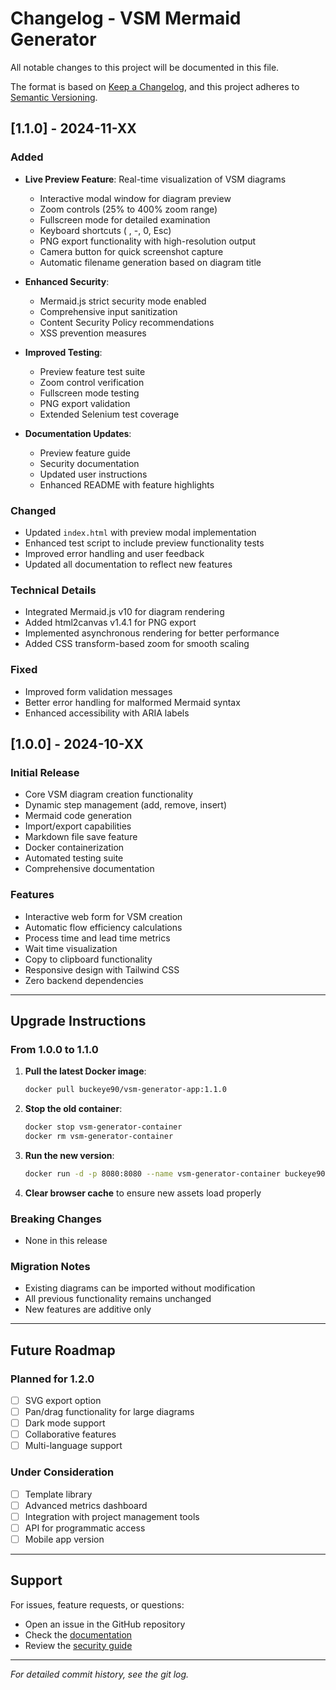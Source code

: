 # Changelog - VSM Mermaid Generator

All notable changes to this project will be documented in this file.

The format is based on [Keep a Changelog](https://keepachangelog.com/en/1.0.0/),
and this project adheres to [Semantic Versioning](https://semver.org/spec/v2.0.0.html).

## [1.1.0] - 2024-11-XX

### Added
- **Live Preview Feature**: Real-time visualization of VSM diagrams
  - Interactive modal window for diagram preview
  - Zoom controls (25% to 400% zoom range)
  - Fullscreen mode for detailed examination
  - Keyboard shortcuts (
, -, 0, Esc)
  - PNG export functionality with high-resolution output
  - Camera button for quick screenshot capture
  - Automatic filename generation based on diagram title

- **Enhanced Security**:
  - Mermaid.js strict security mode enabled
  - Comprehensive input sanitization
  - Content Security Policy recommendations
  - XSS prevention measures

- **Improved Testing**:
  - Preview feature test suite
  - Zoom control verification
  - Fullscreen mode testing
  - PNG export validation
  - Extended Selenium test coverage

- **Documentation Updates**:
  - Preview feature guide
  - Security documentation
  - Updated user instructions
  - Enhanced README with feature highlights

### Changed
- Updated `index.html` with preview modal implementation
- Enhanced test script to include preview functionality tests
- Improved error handling and user feedback
- Updated all documentation to reflect new features

### Technical Details
- Integrated Mermaid.js v10 for diagram rendering
- Added html2canvas v1.4.1 for PNG export
- Implemented asynchronous rendering for better performance
- Added CSS transform-based zoom for smooth scaling

### Fixed
- Improved form validation messages
- Better error handling for malformed Mermaid syntax
- Enhanced accessibility with ARIA labels

## [1.0.0] - 2024-10-XX

### Initial Release
- Core VSM diagram creation functionality
- Dynamic step management (add, remove, insert)
- Mermaid code generation
- Import/export capabilities
- Markdown file save feature
- Docker containerization
- Automated testing suite
- Comprehensive documentation

### Features
- Interactive web form for VSM creation
- Automatic flow efficiency calculations
- Process time and lead time metrics
- Wait time visualization
- Copy to clipboard functionality
- Responsive design with Tailwind CSS
- Zero backend dependencies

---

## Upgrade Instructions

### From 1.0.0 to 1.1.0

1. **Pull the latest Docker image**:
   ```bash
   docker pull buckeye90/vsm-generator-app:1.1.0
   ```

2. **Stop the old container**:
   ```bash
   docker stop vsm-generator-container
   docker rm vsm-generator-container
   ```

3. **Run the new version**:
   ```bash
   docker run -d -p 8080:8080 --name vsm-generator-container buckeye90/vsm-generator-app:1.1.0
   ```

4. **Clear browser cache** to ensure new assets load properly

### Breaking Changes
- None in this release

### Migration Notes
- Existing diagrams can be imported without modification
- All previous functionality remains unchanged
- New features are additive only

---

## Future Roadmap

### Planned for 1.2.0
- [ ] SVG export option
- [ ] Pan/drag functionality for large diagrams
- [ ] Dark mode support
- [ ] Collaborative features
- [ ] Multi-language support

### Under Consideration
- [ ] Template library
- [ ] Advanced metrics dashboard
- [ ] Integration with project management tools
- [ ] API for programmatic access
- [ ] Mobile app version

---

## Support

For issues, feature requests, or questions:
- Open an issue in the GitHub repository
- Check the [documentation](docs/docs-index.md)
- Review the [security guide](docs/security.md)

---

*For detailed commit history, see the git log.*